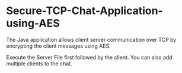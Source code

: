 # Secure-TCP-Chat-Application-using-AES
The Java application allows client server communication over TCP by encrypting the client messages using AES. 

Execute the Server File first followed by the client. You can also add multiple clients to the chat. 
